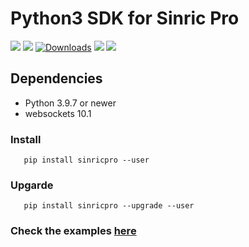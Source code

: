 # Python3 SDK for Sinric Pro

[![](https://img.shields.io/pypi/format/sinricpro.svg)](https://github.com/sinricpro/Python-SDK)
[![](https://img.shields.io/pypi/v/sinricpro.svg)](https://github.com/sinricpro/Python-SDK)
[![Downloads](https://pepy.tech/badge/sinricpro)](https://pypi.org/project/sinricpro/)
[![](https://img.shields.io/github/repo-size/sinricpro/Python-SDK.svg)](https://github.com/sinricpro/Python-SDK)
[![](https://img.shields.io/badge/author-Dhanush-orange.svg)](https://github.com/imdhanush)

## Dependencies
* Python 3.9.7 or newer
* websockets 10.1
### Install

       pip install sinricpro --user

### Upgarde

       pip install sinricpro --upgrade --user

### Check the examples [here](https://github.com/sinricpro/python-sdk/tree/master/examples) 
